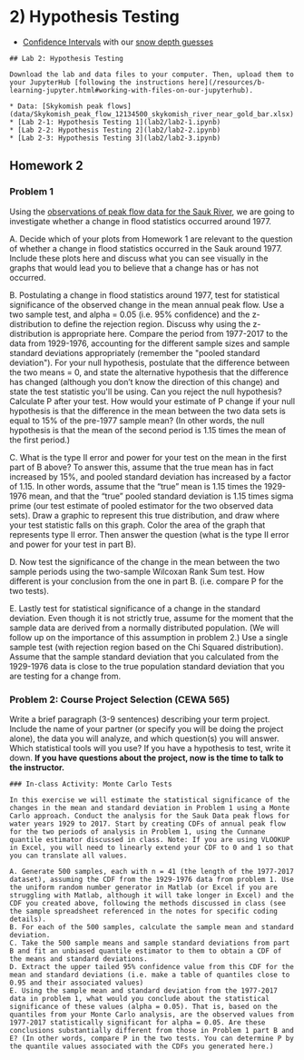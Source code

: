 # 2) Hypothesis Testing

- [Confidence Intervals](lab2/confidence-intervals.ipynb) with our [snow depth guesses](data/snow_depth_guesses.csv)

```note
## Lab 2: Hypothesis Testing

Download the lab and data files to your computer. Then, upload them to your JupyterHub [following the instructions here](/resources/b-learning-jupyter.html#working-with-files-on-our-jupyterhub).

* Data: [Skykomish peak flows](data/Skykomish_peak_flow_12134500_skykomish_river_near_gold_bar.xlsx) 
* [Lab 2-1: Hypothesis Testing 1](lab2/lab2-1.ipynb)
* [Lab 2-2: Hypothesis Testing 2](lab2/lab2-2.ipynb)
* [Lab 2-3: Hypothesis Testing 3](lab2/lab2-3.ipynb)

```



## Homework 2

### Problem 1

Using the [observations of peak flow data for the Sauk River](data/Sauk_peak_WY1929_2017.xlsx), we are going to investigate whether a change in flood statistics occurred around 1977.

A. Decide which of your plots from Homework 1 are relevant to the question of whether a change in flood statistics occurred in the Sauk around 1977. Include these plots here and discuss what you can see visually in the graphs that would lead you to believe that a change has or has not occurred.

B. Postulating a change in flood statistics around 1977, test for statistical significance of the observed change in the mean annual peak flow. Use a two sample test, and alpha = 0.05 (i.e. 95% confidence) and the z-distribution to define the rejection region. Discuss why using the z-distribution is appropriate here. Compare the period from 1977-2017 to the data from 1929-1976, accounting for the different sample sizes and sample standard deviations appropriately (remember the "pooled standard deviation"). For your null hypothesis, postulate that the difference between the two means = 0, and state the alternative hypothesis that the difference has changed (although you don’t know the direction of this change) and state the test statistic you'll be using. Can you reject the null hypothesis? Calculate P after your test. How would your estimate of P change if your null hypothesis is that the difference in the mean between the two data sets is equal to 15% of the pre-1977 sample mean? (In other words, the null hypothesis is that the mean of the second period is 1.15 times the mean of the first period.)

C. What is the type II error and power for your test on the mean in the first part of B above? To answer this, assume that the true mean has in fact increased by 15%, and pooled standard deviation has increased by a factor of 1.15. In other words, assume that the “true” mean is 1.15 times the 1929-1976 mean, and that the “true” pooled standard deviation is 1.15 times sigma prime (our test estimate of pooled estimator for the two observed data sets). Draw a graphic to represent this true distribution, and draw where your test statistic falls on this graph. Color the area of the graph that represents type II error. Then answer the question (what is the type II error and power for your test in part B).

D. Now test the significance of the change in the mean between the two sample periods using the two-sample Wilcoxan Rank Sum test. How different is your conclusion from the one in part B. (i.e. compare P for the two tests).

E. Lastly test for statistical significance of a change in the standard deviation. Even though it is not strictly true, assume for the moment that the sample data are derived from a normally distributed population. (We will follow up on the importance of this assumption in problem 2.) Use a single sample test (with rejection region based on the Chi Squared distribution). Assume that the sample standard deviation that you calculated from the 1929-1976 data is close to the true population standard deviation that you are testing for a change from.

### Problem 2: Course Project Selection (CEWA 565)

Write a brief paragraph (3-9 sentences) describing your term project. Include the name of your partner (or specify you will be doing the project alone), the data you will analyze, and which question(s) you will answer. Which statistical tools will you use? If you have a hypothesis to test, write it down. **If you have questions about the project, now is the time to talk to the instructor.**

```note
### In-class Activity: Monte Carlo Tests

In this exercise we will estimate the statistical significance of the changes in the mean and standard deviation in Problem 1 using a Monte Carlo approach. Conduct the analysis for the Sauk Data peak flows for water years 1929 to 2017. Start by creating CDFs of annual peak flow for the two periods of analysis in Problem 1, using the Cunnane quantile estimator discussed in class. Note: If you are using VLOOKUP in Excel, you will need to linearly extend your CDF to 0 and 1 so that you can translate all values.

A. Generate 500 samples, each with n = 41 (the length of the 1977-2017 dataset), assuming the CDF from the 1929-1976 data from problem 1. Use the uniform random number generator in Matlab (or Excel if you are struggling with Matlab, although it will take longer in Excel) and the CDF you created above, following the methods discussed in class (see the sample spreadsheet referenced in the notes for specific coding details).  
B. For each of the 500 samples, calculate the sample mean and standard deviation.  
C. Take the 500 sample means and sample standard deviations from part B and fit an unbiased quantile estimator to them to obtain a CDF of the means and standard deviations.  
D. Extract the upper tailed 95% confidence value from this CDF for the mean and standard deviations (i.e. make a table of quantiles close to 0.95 and their associated values)  
E. Using the sample mean and standard deviation from the 1977-2017 data in problem 1, what would you conclude about the statistical significance of these values (alpha = 0.05). That is, based on the quantiles from your Monte Carlo analysis, are the observed values from 1977-2017 statistically significant for alpha = 0.05. Are these conclusions substantially different from those in Problem 1 part B and E? (In other words, compare P in the two tests. You can determine P by the quantile values associated with the CDFs you generated here.)
```